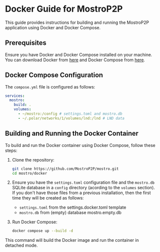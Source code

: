 # Docker Guide for MostroP2P

This guide provides instructions for building and running the MostroP2P application using Docker and Docker Compose.

## Prerequisites

Ensure you have Docker and Docker Compose installed on your machine. You can download Docker from [here](https://www.docker.com/get-started) and Docker Compose from [here](https://docs.docker.com/compose/install/).

## Docker Compose Configuration

The `compose.yml` file is configured as follows:

```yaml
services:
  mostro:
    build: .
    volumes:
      - ~/mostro:/config # settings.toml and mostro.db
      - ~/.polar/networks/1/volumes/lnd:/lnd # LND data
```

## Building and Running the Docker Container

To build and run the Docker container using Docker Compose, follow these steps:

1. Clone the repository:

   ```sh
   git clone https://github.com/MostroP2P/mostro.git
   cd mostro/docker
   ```

2. Ensure you have the `settings.toml` configuration file and the `mostro.db` SQLite database in a `config` directory (acording to the `volumes` section). If you don't have those files from a previous installation, then the first time they will be created as follows:

   - `settings.toml` from the settings.docker.toml template
   - `mostro.db` from (empty) database mostro.empty.db

3. Run Docker Compose:

   ```sh
   docker compose up --build -d
   ```

This command will build the Docker image and run the container in detached mode.
